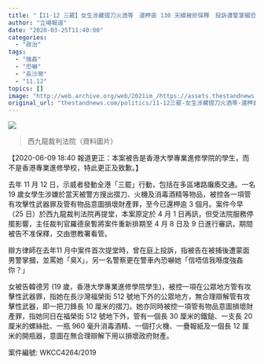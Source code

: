 ```yaml
---
title: "【11·12 三罷】女生涉藏摺刀火酒等　還柙逾 130 天續被拒保釋　投訴遭警掌摑恐嚇強姦"
author: "立場報道"
date: "2020-03-25T11:40:00"
categories:
  - "政治"
tags:
  - "強姦"
  - "恐嚇"
  - "長沙灣"
  - "11.12"
topics: []
image: "http://web.archive.org/web/2021im_/https://assets.thestandnews.com/media/photos/72694582_450820845561958_2617474329994067968_n_VyTRC_yiZTq7v.png"
original_url: "thestandnews.com/politics/11-12三罷-女生涉藏摺刀火酒等-還柙逾-130-天續拒保-投訴被警掌摑恐嚇強姦"
---
```

![](http://web.archive.org/web/2021im_/https://assets.thestandnews.com/media/photos/72694582_450820845561958_2617474329994067968_n_VyTRC_yiZTq7v.png)
> 西九龍裁判法院（資料圖片）

【2020-06-09 18:40 報道更正：本案被告是香港大學專業進修學院的學生，而不是香港專業進修學校，特此更正及致歉。】

去年 11 月 12 日，示威者發動全港「三罷」行動，包括在多區堵路癱瘓交通。一名 19 歲女學生涉嫌於當天被警方搜出摺刀、火機及消毒酒精等物品，被控各一項管有攻擊性武器罪及管有物品意圖損壞財產罪，至今已還柙逾 3 個月。案件今早（25 日）於西九龍裁判法院再提堂，本案原定於 4 月 1 日再訊，但受法院服務停擺影響，主任裁判官羅德泉暫將案件重新排期至 4 月 8 日及 9 日進行審訊，期間被告不准保釋，交由懲教署看管。

辯方律師在去年11 月中案件首次提堂時，曾在庭上投訴，指被告在被捕後遭蒙面男警掌摑，並罵她「臭X」，另一名警察更在警車內恐嚇她「信唔信我喺度強姦你？」

女被告韓德芳 (19 歲，香港大學專業進修學院學生)，被控一項在公眾地方管有攻擊性武器罪，指她在長沙灣福榮街 512 號地下外的公眾地方，無合理辯解管有攻擊性武器，即一把刀鋒長 10 厘米的摺刀。她亦同時被控一項管有物品意圖損壞財產罪，指她同日在福榮街 512 號地下外，管有一個長 30 厘米的鐵鎚、一支長 20 厘米的螺絲批、一瓶 960 毫升消毒酒精、一個打火機、一疊報紙及一個長 12 厘米的開瓶器，意圖在無合理辯解下用以損壞政府財產。

案件編號: WKCC4264/2019